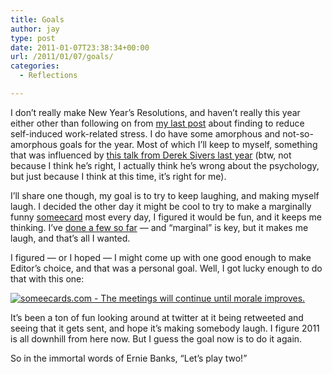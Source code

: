 ```yaml
---
title: Goals
author: jay
type: post
date: 2011-01-07T23:38:34+00:00
url: /2011/01/07/goals/
categories:
  - Reflections

---
```

I don’t really make New Year’s Resolutions, and haven’t really this year either other than following on from [my last post][1] about finding to reduce self-induced work-related stress. I do have some amorphous and not-so-amorphous goals for the year. Most of which I’ll keep to myself, something that was influenced by [this talk from Derek Sivers last year][2] (btw, not because I think he’s right, I actually think he’s wrong about the psychology, but just because I think at this time, it’s right for me).

I’ll share one though, my goal is to try to keep laughing, and making myself laugh. I decided the other day it might be cool to try to make a marginally funny [someecard][3] most every day, I figured it would be fun, and it keeps me thinking. I’ve [done a few so far][4] — and “marginal” is key, but it makes me laugh, and that’s all I wanted.

I figured — or I hoped — I might come up with one good enough to make Editor’s choice, and that was a personal goal. Well, I got lucky enough to do that with this one:

[![someecards.com - The meetings will continue until morale improves.][5]][6]

It’s been a ton of fun looking around at twitter at it being retweeted and seeing that it gets sent, and hope it’s making somebody laugh. I figure 2011 is all downhill from here now. But I guess the goal now is to do it again.

So in the immortal words of Ernie Banks, “Let’s play two!”

 [1]: /2011/01/02/the-not-so-silent-killer/
 [2]: http://blog.ted.com/2010/09/02/keep-your-goals-to-yourself-derek-sivers-on-ted-com/
 [3]: http://www.someecards.com
 [4]: http://posts.rambleon.org/tag/ecard
 [5]: http://cdn.someecards.com/someecards/usercards/1294188772572_3630952.png
 [6]: http://www.someecards.com/usercards/viewcard/82d60fa22d8e61fb539781fc4168a0a3